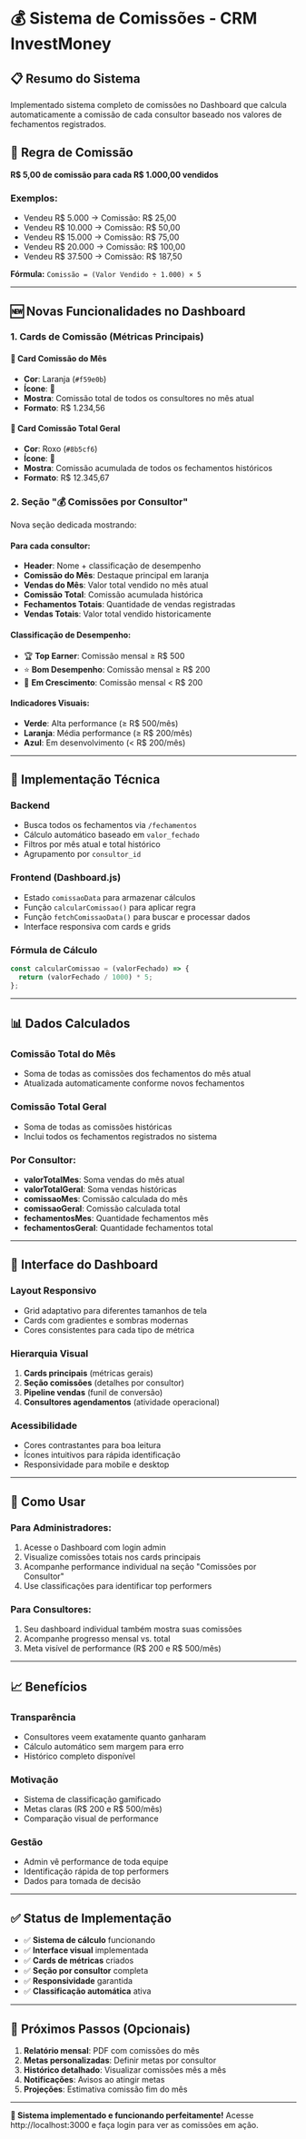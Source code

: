 # 💰 Sistema de Comissões - CRM InvestMoney

## 📋 **Resumo do Sistema**

Implementado sistema completo de comissões no Dashboard que calcula automaticamente a comissão de cada consultor baseado nos valores de fechamentos registrados.

## 🎯 **Regra de Comissão**

**R$ 5,00 de comissão para cada R$ 1.000,00 vendidos**

### Exemplos:
- Vendeu R$ 5.000 → Comissão: R$ 25,00
- Vendeu R$ 10.000 → Comissão: R$ 50,00
- Vendeu R$ 15.000 → Comissão: R$ 75,00
- Vendeu R$ 20.000 → Comissão: R$ 100,00
- Vendeu R$ 37.500 → Comissão: R$ 187,50

**Fórmula:** `Comissão = (Valor Vendido ÷ 1.000) × 5`

---

## 🆕 **Novas Funcionalidades no Dashboard**

### **1. Cards de Comissão (Métricas Principais)**

#### 🎯 **Card Comissão do Mês**
- **Cor**: Laranja (`#f59e0b`)
- **Ícone**: 🎯
- **Mostra**: Comissão total de todos os consultores no mês atual
- **Formato**: R$ 1.234,56

#### 💎 **Card Comissão Total Geral**
- **Cor**: Roxo (`#8b5cf6`)
- **Ícone**: 💎
- **Mostra**: Comissão acumulada de todos os fechamentos históricos
- **Formato**: R$ 12.345,67

### **2. Seção "💰 Comissões por Consultor"**

Nova seção dedicada mostrando:

#### **Para cada consultor:**
- **Header**: Nome + classificação de desempenho
- **Comissão do Mês**: Destaque principal em laranja
- **Vendas do Mês**: Valor total vendido no mês atual
- **Comissão Total**: Comissão acumulada histórica
- **Fechamentos Totais**: Quantidade de vendas registradas
- **Vendas Totais**: Valor total vendido historicamente

#### **Classificação de Desempenho:**
- 🏆 **Top Earner**: Comissão mensal ≥ R$ 500
- ⭐ **Bom Desempenho**: Comissão mensal ≥ R$ 200
- 💪 **Em Crescimento**: Comissão mensal < R$ 200

#### **Indicadores Visuais:**
- **Verde**: Alta performance (≥ R$ 500/mês)
- **Laranja**: Média performance (≥ R$ 200/mês)
- **Azul**: Em desenvolvimento (< R$ 200/mês)

---

## 🔧 **Implementação Técnica**

### **Backend**
- Busca todos os fechamentos via `/fechamentos`
- Cálculo automático baseado em `valor_fechado`
- Filtros por mês atual e total histórico
- Agrupamento por `consultor_id`

### **Frontend (Dashboard.js)**
- Estado `comissaoData` para armazenar cálculos
- Função `calcularComissao()` para aplicar regra
- Função `fetchComissaoData()` para buscar e processar dados
- Interface responsiva com cards e grids

### **Fórmula de Cálculo**
```javascript
const calcularComissao = (valorFechado) => {
  return (valorFechado / 1000) * 5;
};
```

---

## 📊 **Dados Calculados**

### **Comissão Total do Mês**
- Soma de todas as comissões dos fechamentos do mês atual
- Atualizada automaticamente conforme novos fechamentos

### **Comissão Total Geral**
- Soma de todas as comissões históricas
- Inclui todos os fechamentos registrados no sistema

### **Por Consultor:**
- **valorTotalMes**: Soma vendas do mês atual
- **valorTotalGeral**: Soma vendas históricas
- **comissaoMes**: Comissão calculada do mês
- **comissaoGeral**: Comissão calculada total
- **fechamentosMes**: Quantidade fechamentos mês
- **fechamentosGeral**: Quantidade fechamentos total

---

## 🎨 **Interface do Dashboard**

### **Layout Responsivo**
- Grid adaptativo para diferentes tamanhos de tela
- Cards com gradientes e sombras modernas
- Cores consistentes para cada tipo de métrica

### **Hierarquia Visual**
1. **Cards principais** (métricas gerais)
2. **Seção comissões** (detalhes por consultor)
3. **Pipeline vendas** (funil de conversão)
4. **Consultores agendamentos** (atividade operacional)

### **Acessibilidade**
- Cores contrastantes para boa leitura
- Ícones intuitivos para rápida identificação
- Responsividade para mobile e desktop

---

## 🚀 **Como Usar**

### **Para Administradores:**
1. Acesse o Dashboard com login admin
2. Visualize comissões totais nos cards principais
3. Acompanhe performance individual na seção "Comissões por Consultor"
4. Use classificações para identificar top performers

### **Para Consultores:**
1. Seu dashboard individual também mostra suas comissões
2. Acompanhe progresso mensal vs. total
3. Meta visível de performance (R$ 200 e R$ 500/mês)

---

## 📈 **Benefícios**

### **Transparência**
- Consultores veem exatamente quanto ganharam
- Cálculo automático sem margem para erro
- Histórico completo disponível

### **Motivação**
- Sistema de classificação gamificado
- Metas claras (R$ 200 e R$ 500/mês)
- Comparação visual de performance

### **Gestão**
- Admin vê performance de toda equipe
- Identificação rápida de top performers
- Dados para tomada de decisão

---

## ✅ **Status de Implementação**

- ✅ **Sistema de cálculo** funcionando
- ✅ **Interface visual** implementada
- ✅ **Cards de métricas** criados
- ✅ **Seção por consultor** completa
- ✅ **Responsividade** garantida
- ✅ **Classificação automática** ativa

---

## 🔄 **Próximos Passos (Opcionais)**

1. **Relatório mensal**: PDF com comissões do mês
2. **Metas personalizadas**: Definir metas por consultor
3. **Histórico detalhado**: Visualizar comissões mês a mês
4. **Notificações**: Avisos ao atingir metas
5. **Projeções**: Estimativa comissão fim do mês

---

**🎉 Sistema implementado e funcionando perfeitamente!**
Acesse http://localhost:3000 e faça login para ver as comissões em ação. 